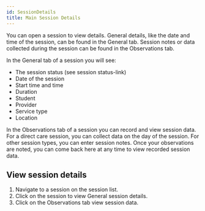 ```yaml
---
id: SessionDetails
title: Main Session Details
---
```

You can open a session to view details. General details, like the date and time of the session, can be found in the General tab. Session notes or data collected during the session can be found in the Observations tab.

In the General tab of a session you will see:

- The session status (see session status-link)
- Date of the session
- Start time and time
- Duration
- Student
- Provider
- Service type
- Location

In the Observations tab of a session you can record and view session data. For a direct care session, you can collect data on the day of the session. For other session types, you can enter session notes. Once your observations are noted, you can come back here at any time to view recorded session data.

## View session details

1. Navigate to a session on the session list.
2. Click on the session to view General session details.
3. Click on the Observations tab view session data.